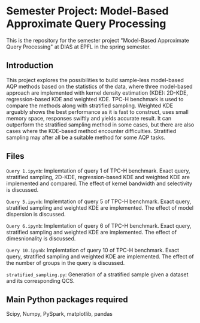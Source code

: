# Semester Project: Model-Based Approximate Query Processing #
This is the repository for the semester project "Model-Based Approximate Query Processing" at DIAS at EPFL in the spring semester.

## Introduction
This project explores the possibilities to build sample-less model-based AQP methods based on the statistics of the data, where three model-based approach are implemented with kernel density estimation (KDE): 2D-KDE, regression-based KDE and weighted KDE. TPC-H benchmark is used to compare the methods along with stratified sampling. Weighted KDE arguably shows the best performance as it is fast to construct, uses small memory space, responses swiftly and yields accurate result. It can outperform the stratified sampling method in some cases, but there are also cases where the KDE-based method encounter difficulties. Stratified sampling may after all be a suitable method for some AQP tasks.


## Files
`Query 1.ipynb`: Implemtation of query 1 of TPC-H benchmark. Exact query, stratified sampling, 2D-KDE, regression-based KDE and weighted KDE are implemented and compared. The effect of kernel bandwidth and selectivity is discussed. 

`Query 5.ipynb`: Implemtation of query 5 of TPC-H benchmark. Exact query, stratified sampling and weighted KDE are implemented. The effect of model dispersion is discussed. 

`Query 6.ipynb`: Implemtation of query 6 of TPC-H benchmark. Exact query, stratified sampling and weighted KDE are implemented. The effect of dimesnionality is discussed. 

`Query 10.ipynb`: Implemtation of query 10 of TPC-H benchmark. Exact query, stratified sampling and weighted KDE are implemented. The effect of the number of groups in the query is discussed. 

`stratified_sampling.py`: Generation of a stratified sample given a dataset and its corresponding QCS. 


## Main Python packages required
Scipy, Numpy, PySpark, matplotlib, pandas
